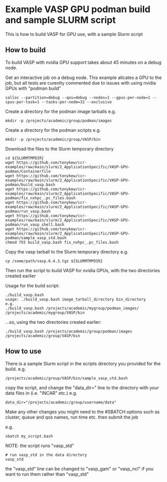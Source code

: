 # Example VASP GPU podman build and sample SLURM script

This is how to build VASP for GPU use, with a sample Slurm script

## How to build

To build VASP with nvidia GPU support takes about 45 minutes on a debug node.

Get an interactive job on a debug node.
This example allcates a GPU to the job, but all tests are curenlty commented
due to issues with using nvidia GPUs with "podman build"

```
salloc --partition=debug --qos=debug --nodes=1 --gpus-per-node=1 --cpus-per-task=1 --tasks-per-node=32 --exclusive
```

Create a directory for the podman image tarballs e.g.
```
mkdir -p /projects/academic/group/podman/images
```

Create a directory for the podman scripts e.g.
```
mkdir -p /projects/academic/group/VASP/bin
```

Download the files to the Slurm temporary directory

```
cd ${SLURMTMPDIR}
wget https://github.com/tonykew/ccr-examples/raw/main/slurm/2_ApplicationSpecific/VASP-GPU-podman/Containerfile
wget https://github.com/tonykew/ccr-examples/raw/main/slurm/2_ApplicationSpecific/VASP-GPU-podman/build_vasp.bash
wget https://github.com/tonykew/ccr-examples/raw/main/slurm/2_ApplicationSpecific/VASP-GPU-podman/fix_nvhpc_.pc_files.bash
wget https://github.com/tonykew/ccr-examples/raw/main/slurm/2_ApplicationSpecific/VASP-GPU-podman/run_vasp.bash
wget https://github.com/tonykew/ccr-examples/raw/main/slurm/2_ApplicationSpecific/VASP-GPU-podman/run_vasp_shell.bash
wget https://github.com/tonykew/ccr-examples/raw/main/slurm/2_ApplicationSpecific/VASP-GPU-podman/sample_vasp_std.bash
chmod 755 build_vasp.bash fix_nvhpc_.pc_files.bash
```

Copy the vasp tarball to the Slurm temporary directory
e.g.

```
cp /some/path/vasp.6.4.3.tgz ${SLURMTMPDIR}
```

Then run the script to build VASP for nvidia GPUs, with the two directories
created earlier

Usage for the build script:

```
./build_vasp.bash 
usage: ./build_vasp.bash image_tarball_directory bin_directory
e.g.
./build_vasp.bash /projects/academic/mygroup/podman_images/ /projects/academic/mygroup/VASP/bin
```

...so, using the two directories created earlier:

```
./build_vasp.bash /projects/academic/group/podman/images /projects/academic/group/VASP/bin
```


## How to use

There is a sample Slurm script in the scripts directory you
provided for the build.
e.g.

```
/projects/academic/group/VASP/bin/sample_vasp_std.bash
```

copy the script, and change the "data_dir=" line to the directory with
your data files in (i.e. "INCAR" etc.)
e.g.

```
data_dir="/projects/academic/group/username/data"
```

Make any other changes you might need to the #SBATCH options
such as cluster, queue and qos names, run time etc.
then submit the job

e.g.
```
sbatch my_script.bash
```

NOTE: the script runs "vasp_std"

```
# run vasp_std in the data directory
vasp_std
```

the "vasp_std" line can be changed to "vasp_gam" or "vasp_ncl" if you want
to run them rather than "vasp_std"

